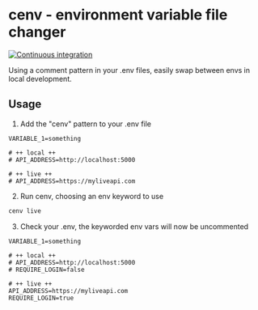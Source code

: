 # cenv - environment variable file changer
[![Continuous integration](https://github.com/JonShort/cenv/actions/workflows/tests.yml/badge.svg)](https://github.com/JonShort/cenv/actions/workflows/tests.yml)

Using a comment pattern in your .env files, easily swap between envs in local development.

## Usage

1. Add the "cenv" pattern to your .env file
```.env
VARIABLE_1=something

# ++ local ++
# API_ADDRESS=http://localhost:5000

# ++ live ++
# API_ADDRESS=https://myliveapi.com
```

2. Run cenv, choosing an env keyword to use
```bash
cenv live
```

3. Check your .env, the keyworded env vars will now be uncommented
```.env
VARIABLE_1=something

# ++ local ++
# API_ADDRESS=http://localhost:5000
# REQUIRE_LOGIN=false

# ++ live ++
API_ADDRESS=https://myliveapi.com
REQUIRE_LOGIN=true
```
